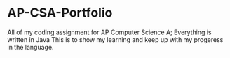 # AP-CSA-Portfolio
All of my coding assignment for AP Computer Science A;
Everything is written in Java
This is to show my learning and keep up with my progeress in the language. 
